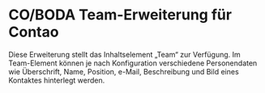 # CO/BODA Team-Erweiterung für Contao

Diese Erweiterung stellt das Inhaltselement „Team“ zur Verfügung. Im Team-Element können je nach Konfiguration verschiedene Personendaten wie Überschrift, Name, Position, e-Mail, Beschreibung und Bild eines Kontaktes hinterlegt werden.